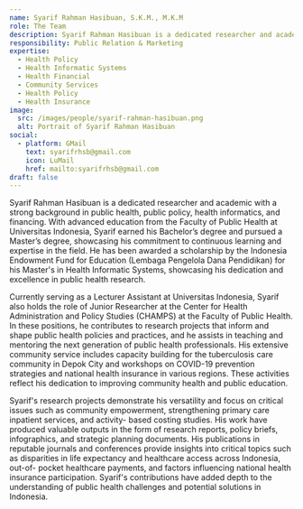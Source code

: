 ```yaml
---
name: Syarif Rahman Hasibuan, S.K.M., M.K.M
role: The Team
description: Syarif Rahman Hasibuan is a dedicated researcher and academic with a strong background in public health, public policy, health informatics, and financing.
responsibility: Public Relation & Marketing
expertise:
  - Health Policy
  - Health Informatic Systems
  - Health Financial
  - Community Services
  - Health Policy
  - Health Insurance
image:
  src: /images/people/syarif-rahman-hasibuan.png
  alt: Portrait of Syarif Rahman Hasibuan
social:
  - platform: GMail
    text: syarifrhsb@gmail.com
    icon: LuMail
    href: mailto:syarifrhsb@gmail.com
draft: false
---
```


Syarif Rahman Hasibuan is a dedicated researcher and academic with a strong background in public health, public policy, health informatics, and financing. With advanced education from the Faculty of Public Health at Universitas Indonesia, Syarif earned his Bachelor’s degree and pursued a Master’s degree, showcasing his commitment to continuous learning and expertise in the field. He has been awarded a scholarship by the Indonesia Endowment Fund for Education (Lembaga Pengelola Dana Pendidikan) for his Master's in Health Informatic Systems, showcasing his dedication and excellence in public health research.

Currently serving as a Lecturer Assistant at Universitas Indonesia, Syarif also holds the role of Junior Researcher at the Center for Health Administration and Policy Studies (CHAMPS) at the Faculty of Public Health. In these positions, he contributes to research projects that inform and shape public health policies and practices, and he assists in teaching and mentoring the next generation of public health professionals. His extensive community service includes capacity building for the tuberculosis care community in Depok City and workshops on COVID-19 prevention strategies and national health insurance in various regions. These activities reflect his dedication to improving community health and public education.

Syarif's research projects demonstrate his versatility and focus on critical issues such as community empowerment, strengthening primary care inpatient services, and activity- based costing studies. His work have produced valuable outputs in the form of research reports, policy briefs, infographics, and strategic planning documents. His publications in reputable journals and conferences provide insights into critical topics such as disparities in life expectancy and healthcare access across Indonesia, out-of- pocket healthcare payments, and factors influencing national health insurance participation. Syarif's contributions have added depth to the understanding of public health challenges and potential solutions in Indonesia.
